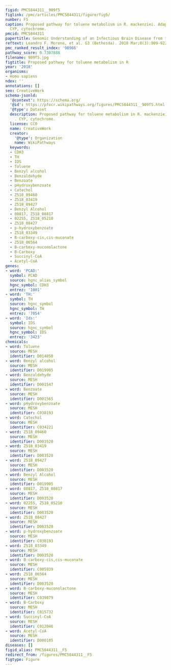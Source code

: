 ```yaml
---
figid: PMC5844311__909f5
figlink: /pmc/articles/PMC5844311/figure/fig5/
number: F5
caption: Proposed pathway for toluene metabolism in R. mackenziei. Adapted from .
  CYP, cytochrome.
pmcid: PMC5844311
papertitle: Genomic Understanding of an Infectious Brain Disease from the Desert.
reftext: Leandro F. Moreno, et al. G3 (Bethesda). 2018 Mar;8(3):909-922.
pmc_ranked_result_index: '98966'
pathway_score: 0.7307888
filename: 909f5.jpg
figtitle: Proposed pathway for toluene metabolism in R
year: '2018'
organisms:
- Homo sapiens
ndex: ''
annotations: []
seo: CreativeWork
schema-jsonld:
  '@context': https://schema.org/
  '@id': https://pfocr.wikipathways.org/figures/PMC5844311__909f5.html
  '@type': Dataset
  description: Proposed pathway for toluene metabolism in R. mackenziei. Adapted from
    . CYP, cytochrome.
  license: CC0
  name: CreativeWork
  creator:
    '@type': Organization
    name: WikiPathways
  keywords:
  - CDH3
  - TH
  - IDS
  - Toluene
  - Benzyl alcohol
  - Benzaldehyde
  - Benzoate
  - pHydroxybenzoate
  - Catechol
  - Z518_09460
  - Z518_03419
  - Z518_09427
  - Benzyl Alcohol
  - 08817, Z518_08817
  - 02255, Z518_05210
  - Z518_08427
  - p-hydroxybenzoate
  - Z518_03349
  - B-carboxy-cis,cis-muconate
  - Z518_06564
  - B-carboxy-muconolactone
  - B-Carboxy
  - Succinyl-CoA
  - Acetyl-CoA
genes:
- word: 'PCAD:'
  symbol: PCAD
  source: hgnc_alias_symbol
  hgnc_symbol: CDH3
  entrez: '1001'
- word: 'TH:'
  symbol: TH
  source: hgnc_symbol
  hgnc_symbol: TH
  entrez: '7054'
- word: 'Ids:'
  symbol: IDS
  source: hgnc_symbol
  hgnc_symbol: IDS
  entrez: '3423'
chemicals:
- word: Toluene
  source: MESH
  identifier: D014050
- word: Benzyl alcohol
  source: MESH
  identifier: D019905
- word: Benzaldehyde
  source: MESH
  identifier: D001547
- word: Benzoate
  source: MESH
  identifier: D001565
- word: pHydroxybenzoate
  source: MESH
  identifier: C038193
- word: Catechol
  source: MESH
  identifier: C034221
- word: Z518_09460
  source: MESH
  identifier: D003520
- word: Z518_03419
  source: MESH
  identifier: D003520
- word: Z518_09427
  source: MESH
  identifier: D003520
- word: Benzyl Alcohol
  source: MESH
  identifier: D019905
- word: 08817, Z518_08817
  source: MESH
  identifier: D003520
- word: 02255, Z518_05210
  source: MESH
  identifier: D003520
- word: Z518_08427
  source: MESH
  identifier: D003520
- word: p-hydroxybenzoate
  source: MESH
  identifier: C038193
- word: Z518_03349
  source: MESH
  identifier: D003520
- word: B-carboxy-cis,cis-muconate
  source: MESH
  identifier: C005939
- word: Z518_06564
  source: MESH
  identifier: D003520
- word: B-carboxy-muconolactone
  source: MESH
  identifier: C039879
- word: B-Carboxy
  source: MESH
  identifier: C015732
- word: Succinyl-CoA
  source: MESH
  identifier: C012046
- word: Acetyl-CoA
  source: MESH
  identifier: D000105
diseases: []
figid_alias: PMC5844311__F5
redirect_from: /figures/PMC5844311__F5
figtype: Figure
---
```

